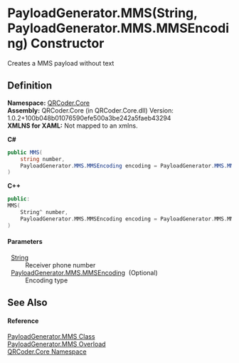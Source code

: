 # PayloadGenerator.MMS(String, PayloadGenerator.MMS.MMSEncoding) Constructor


Creates a MMS payload without text



## Definition
**Namespace:** <a href="N_QRCoder_Core.md">QRCoder.Core</a>  
**Assembly:** QRCoder.Core (in QRCoder.Core.dll) Version: 1.0.2+100b048b01076590efe500a3be242a5faeb43294  
**XMLNS for XAML:** Not mapped to an xmlns.

**C#**
``` C#
public MMS(
	string number,
	PayloadGenerator.MMS.MMSEncoding encoding = PayloadGenerator.MMS.MMSEncoding.MMS
)
```
**C++**
``` C++
public:
MMS(
	String^ number, 
	PayloadGenerator.MMS.MMSEncoding encoding = PayloadGenerator.MMS.MMSEncoding::MMS
)
```



#### Parameters
<dl><dt>  <a href="https://learn.microsoft.com/dotnet/api/system.string" target="_blank" rel="noopener noreferrer">String</a></dt><dd>Receiver phone number</dd><dt>  <a href="T_QRCoder_Core_PayloadGenerator_MMS_MMSEncoding.md">PayloadGenerator.MMS.MMSEncoding</a>  (Optional)</dt><dd>Encoding type</dd></dl>

## See Also


#### Reference
<a href="T_QRCoder_Core_PayloadGenerator_MMS.md">PayloadGenerator.MMS Class</a>  
<a href="Overload_QRCoder_Core_PayloadGenerator_MMS__ctor.md">PayloadGenerator.MMS Overload</a>  
<a href="N_QRCoder_Core.md">QRCoder.Core Namespace</a>  
